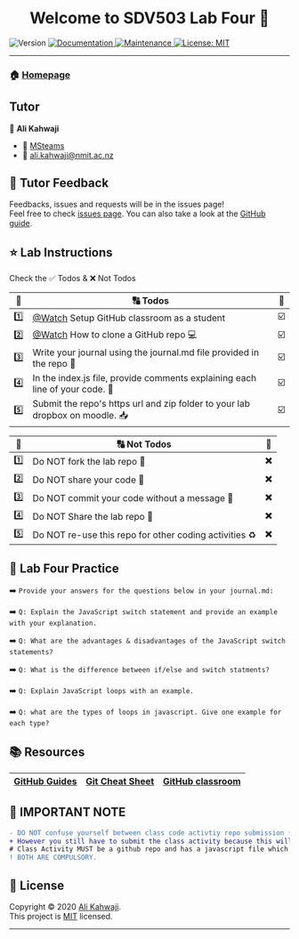 <h1 align="center">Welcome to SDV503 Lab Four 👋</h1>
<p>
  <img alt="Version" src="https://img.shields.io/badge/version-1.0.0-blue.svg?cacheSeconds=2592000" />
  <a href="https://github.com/alikahwaji/Lab-template#readme" target="_blank">
    <img alt="Documentation" src="https://img.shields.io/badge/documentation-yes-brightgreen.svg" />
  </a>
  <a href="https://github.com/alikahwaji/Lab-template/graphs/commit-activity" target="_blank">
    <img alt="Maintenance" src="https://img.shields.io/badge/Maintained%3F-yes-green.svg" />
  </a>
  <a href="https://github.com/alikahwaji/Lab-template/blob/master/LICENSE" target="_blank">
    <img alt="License: MIT" src="https://img.shields.io/github/license/alikahwaji/lab-template" />
  </a>
</p>

***

### 🏠 [Homepage](https://github.com/alikahwaji/Lab-template#readme)

## Tutor

👤 **Ali Kahwaji**

* :school: [MSteams](https://teams.microsoft.com/l/channel/19%3ad8a4aa8ce3c34cef88897aa8955767f3%40thread.tacv2/General?groupId=fc1c6d2c-7a94-4fe4-b9c8-a930f6d56956&tenantId=d270022d-f990-4b41-9ce0-468f043eef4f)
* :e-mail: <ali.kahwaji@nmit.ac.nz>


## 🤝 Tutor Feedback

Feedbacks, issues and requests will be in the issues page!<br />Feel free to check [issues page](https://github.com/alikahwaji/Lab-template/issues). You can also take a look at the [GitHub guide](https://guides.github.com/).

## ⭐️ Lab Instructions 

Check the :white_check_mark: Todos & :x: Not Todos 

|:1234:|:capital_abcd: Todos|:passport_control:|
|:-:|---|---|
|:one:|[@Watch](https://www.youtube.com/watch?v=fRLZIUxva5Q) Setup GitHub classroom as a student|:ballot_box_with_check:|
|:two:|[@Watch](https://www.youtube.com/watch?v=yXT1ElMEkW8) How to clone a GitHub repo :computer:|:ballot_box_with_check:|
|:three:|Write your journal using the journal.md file provided in the repo :pencil:|:ballot_box_with_check:|
|:four:|In the index.js file, provide comments explaining each line of your code. :flashlight:|:ballot_box_with_check:|
|:five:|Submit the repo's https url and zip folder to your lab dropbox on moodle. :inbox_tray:|:ballot_box_with_check:|

|:1234:|:capital_abcd: Not Todos|:passport_control:|
|:-:|---|---|
|:one:|Do NOT fork the lab repo :trident:|:heavy_multiplication_x:|
|:two:|Do NOT share your code :lock_with_ink_pen:|:heavy_multiplication_x:|
|:three:|Do NOT commit your code without a message :incoming_envelope:|:heavy_multiplication_x:|
|:four:|Do NOT Share the lab repo :closed_lock_with_key:|:heavy_multiplication_x:|
|:five:|Do NOT re-use this repo for other coding activities :recycle:|:heavy_multiplication_x:|

## :page_facing_up: Lab Four Practice 

:arrow_right: `Provide your answers for the questions below in your journal.md: `

:arrow_right: `Q: Explain the JavaScript switch statement and provide an example with your explanation.`

:arrow_right: `Q: What are the advantages & disadvantages of the JavaScript switch statements?`

:arrow_right: `Q: What is the difference between if/else and switch statments?`

:arrow_right: `Q: Explain JavaScript loops with an example.`

:arrow_right: `Q: what are the types of loops in javascript. Give one example for each type?`



## :books: Resources 

|[GitHub Guides](https://guides.github.com/activities/hello-world/)|[Git Cheat Sheet](https://education.github.com/git-cheat-sheet-education.pdf)|[GitHub classroom](https://github.com/jfiksel/github-classroom-for-students)|
|---|---|---|

## :loudspeaker: IMPORTANT NOTE
```diff
- DO NOT confuse yourself between class code activtiy repo submission (which is not marked) and lab repo submission (which is marked!). 
+ However you still have to submit the class activity because this will show your commitmant in class. The lab submission is your homework. 
# Class Activity MUST be a github repo and has a javascript file which will be your playground for your learning, it does not need to have a journal.
! BOTH ARE COMPULSORY. 
```

## 📝 License

Copyright © 2020 [Ali Kahwaji](https://github.com/alikahwaji).<br />
This project is [MIT](https://github.com/alikahwaji/Lab-template/blob/master/LICENSE) licensed.

***
